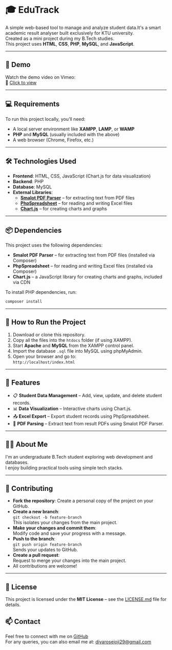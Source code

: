 
# 🎓 EduTrack

A simple web-based tool to manage and analyze student data.It's a smart academic result analyser built exclusively for KTU university.  
Created as a mini project during my B.Tech studies.  
This project uses **HTML**, **CSS**, **PHP**, **MySQL**, and **JavaScript**.

---

## 🎥 Demo

Watch the demo video on Vimeo:  
🎥 [Click to view](https://vimeo.com/1076871367/b81999fff0)

---

## 💻 Requirements

To run this project locally, you’ll need:

- A local server environment like **XAMPP**, **LAMP**, or **WAMP**
- **PHP** and **MySQL** (usually included with the above)
- A web browser (Chrome, Firefox, etc.)

---

## 🛠️ Technologies Used

- **Frontend**: HTML, CSS, JavaScript (Chart.js for data visualization)
- **Backend**: PHP
- **Database**: MySQL
- **External Libraries**:  
  - **[Smalot PDF Parser](https://github.com/smalot/pdfparser)** – for extracting text from PDF files  
  - **[PhpSpreadsheet](https://phpspreadsheet.io/)** – for reading and writing Excel files  
  - **[Chart.js](https://www.chartjs.org/)** – for creating charts and graphs

---

## 📦 Dependencies

This project uses the following dependencies:

- **Smalot PDF Parser** – for extracting text from PDF files (installed via Composer)
- **PhpSpreadsheet** – for reading and writing Excel files (installed via Composer)
- **Chart.js** – a JavaScript library for creating charts and graphs, included via CDN

To install PHP dependencies, run:

```bash
composer install

```
---
## 🔧 How to Run the Project

1. Download or clone this repository.
2. Copy all the files into the `htdocs` folder (if using XAMPP).
3. Start **Apache** and **MySQL** from the XAMPP control panel.
4. Import the database `.sql` file into MySQL using phpMyAdmin.
5. Open your browser and go to:  
   `http://localhost/index.html`


---
## 🔑 Features

- 📋 **Student Data Management** – Add, view, update, and delete student records.
- 📊 **Data Visualization** – Interactive charts using Chart.js.
- 📤 **Excel Export** – Export student records using PhpSpreadsheet.
- 📄 **PDF Parsing** – Extract text from result PDFs using Smalot PDF Parser.

---

## 🙋‍♀️ About Me

I'm an undergraduate B.Tech student exploring web development and databases.  
I enjoy building practical tools using simple tech stacks.

---
## 🤝 Contributing

- **Fork the repository**: Create a personal copy of the project on your GitHub.
- **Create a new branch**:  
  `git checkout -b feature-branch`  
  This isolates your changes from the main project.
- **Make your changes and commit them**:  
  Modify code and save your progress with a message.
- **Push to the branch**:  
  `git push origin feature-branch`  
  Sends your updates to GitHub.
- **Create a pull request**:  
  Request to merge your changes into the main project.
- All contributions are welcome!


---
## 📜 License

This project is licensed under the **MIT License** – see the [LICENSE.md](LICENSE.md) file for details.

## 📫 Contact

Feel free to connect with me on [GitHub](https://github.com/diyarjoji29)  
For any queries, you can also email me at: diyarosejoji29@gmail.com

